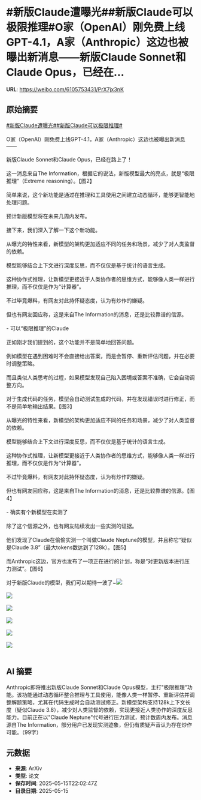 # #新版Claude遭曝光##新版Claude可以极限推理#O家（OpenAI）刚免费上线GPT-4.1，A家（Anthropic）这边也被曝出新消息——新版Claude Sonnet和Claude Opus，已经在...

**URL**: https://weibo.com/6105753431/PrX7jx3nK

## 原始摘要

<a href="https://m.weibo.cn/search?containerid=231522type%3D1%26t%3D10%26q%3D%23%E6%96%B0%E7%89%88Claude%E9%81%AD%E6%9B%9D%E5%85%89%23&amp;extparam=%23%E6%96%B0%E7%89%88Claude%E9%81%AD%E6%9B%9D%E5%85%89%23" data-hide=""><span class="surl-text">#新版Claude遭曝光#</span></a><a href="https://m.weibo.cn/search?containerid=231522type%3D1%26t%3D10%26q%3D%23%E6%96%B0%E7%89%88Claude%E5%8F%AF%E4%BB%A5%E6%9E%81%E9%99%90%E6%8E%A8%E7%90%86%23&amp;extparam=%23%E6%96%B0%E7%89%88Claude%E5%8F%AF%E4%BB%A5%E6%9E%81%E9%99%90%E6%8E%A8%E7%90%86%23" data-hide=""><span class="surl-text">#新版Claude可以极限推理#</span></a><br><br>O家（OpenAI）刚免费上线GPT-4.1，A家（Anthropic）这边也被曝出新消息——<br><br>新版Claude Sonnet和Claude Opus，已经在路上了！<br><br>这一消息来自The Information，根据它的说法，新版模型最大的亮点，就是“极限推理”（Extreme reasoning）。【图2】<br><br>简单来说，这个新功能是通过在推理和工具使用之间建立动态循环，能够更智能地处理问题。<br><br>预计新版模型将在未来几周内发布。<br><br>接下来，我们深入了解一下这个新功能。<br><br>从曝光的特性来看，新模型的架构更加适应不同的任务和场景，减少了对人类监督的依赖。<br><br>模型能够结合上下文进行深度反思，而不仅仅是基于统计的语言生成。<br><br>这种协作式推理，让新模型更接近于人类协作者的思维方式，能够像人类一样进行推理，而不仅仅是作为“计算器”。<br><br>不过毕竟爆料，有网友对此持怀疑态度，认为有炒作的嫌疑。<br><br>但也有网友回应称，这是来自The Information的消息，还是比较靠谱的信源。<br><br>- 可以“极限推理”的Claude<br><br>正如刚才我们提到的，这个功能并不是简单地回答问题。<br><br>例如模型在遇到困难时不会直接给出答案，而是会暂停、重新评估问题，并在必要时调整策略。<br><br>而且类似人类思考的过程，如果模型发现自己陷入困境或答案不准确，它会自动调整方向。<br><br>对于生成代码的任务，模型会自动测试生成的代码，并在发现错误时进行修正，而不是简单地输出结果。【图3】<br><br>从曝光的特性来看，新模型的架构更加适应不同的任务和场景，减少了对人类监督的依赖。<br><br>模型能够结合上下文进行深度反思，而不仅仅是基于统计的语言生成。<br><br>这种协作式推理，让新模型更接近于人类协作者的思维方式，能够像人类一样进行推理，而不仅仅是作为“计算器”。<br><br>不过毕竟爆料，有网友对此持怀疑态度，认为有炒作的嫌疑。<br><br>但也有网友回应称，这是来自The Information的消息，还是比较靠谱的信源。【图4】<br><br>- 确实有个新模型在实测了<br><br>除了这个信源之外，也有网友陆续发出一些实测的证据。<br><br>他们发现了Claude在偷偷实测一个叫做Claude Neptune的模型，并且称它“疑似是Claude 3.8”（最大tokens数达到了128k）。【图5】<br><br>而Anthropic这边，官方也发布了一项正在进行的计划，称是“对更新版本进行压力测试”。【图6】<br><br>对于新版Claude的模型，我们可以期待一波了~<img style="" src="https://tvax1.sinaimg.cn/large/006Fd7o3gy1i1gbbx7y15j30zk0k0jus.jpg" referrerpolicy="no-referrer"><br><br><img style="" src="https://tvax2.sinaimg.cn/large/006Fd7o3gy1i1gbbz25xrj30zk0gan59.jpg" referrerpolicy="no-referrer"><br><br><img style="" src="https://tvax2.sinaimg.cn/large/006Fd7o3gy1i1gbc1421fj30xb0kggvb.jpg" referrerpolicy="no-referrer"><br><br><img style="" src="https://tvax3.sinaimg.cn/large/006Fd7o3gy1i1gbc272ggj30x00lyn6g.jpg" referrerpolicy="no-referrer"><br><br><img style="" src="https://tvax3.sinaimg.cn/large/006Fd7o3gy1i1gbc3xra2j30xc0h6418.jpg" referrerpolicy="no-referrer"><br><br><img style="" src="https://tvax4.sinaimg.cn/large/006Fd7o3gy1i1gbc5p5z7j30wm0sqdql.jpg" referrerpolicy="no-referrer"><br><br>

## AI 摘要

Anthropic即将推出新版Claude Sonnet和Claude Opus模型，主打"极限推理"功能。该功能通过动态循环整合推理与工具使用，能像人类一样暂停、重新评估并调整解题策略，尤其在代码生成时会自动测试修正。新模型架构支持128k上下文长度（疑似Claude 3.8），减少对人类监督的依赖，实现更接近人类协作的深度反思能力。目前正在以"Claude Neptune"代号进行压力测试，预计数周内发布。消息源自The Information，部分用户已发现实测迹象，但仍有质疑声音认为存在炒作可能。（99字）

## 元数据

- **来源**: ArXiv
- **类型**: 论文
- **保存时间**: 2025-05-15T22:02:47Z
- **目录日期**: 2025-05-15
